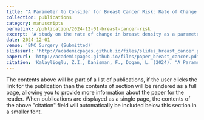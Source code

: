 ```yaml
---
title: "A Parameter to Consider for Breast Cancer Risk: Rate of Change in Breast Density"
collection: publications
category: manuscripts
permalink: /publication/2024-12-01-breast-cancer-risk
excerpt: 'A study on the rate of change in breast density as a parameter for assessing breast cancer risk.'
date: 2024-12-01
venue: 'BMC Surgery (Submitted)'
slidesurl: 'http://academicpages.github.io/files/slides_breast_cancer.pdf'
paperurl: 'http://academicpages.github.io/files/paper_breast_cancer.pdf'
citation: 'Kalaylioglu, Z.I., Danisman, F., Dogan, L. (2024). "A Parameter to Consider for Breast Cancer Risk: Rate of Change in Breast Density." <i>BMC Surgery</i>.'
---
```


The contents above will be part of a list of publications, if the user clicks the link for the publication than the contents of section will be rendered as a full page, allowing you to provide more information about the paper for the reader. When publications are displayed as a single page, the contents of the above "citation" field will automatically be included below this section in a smaller font.
